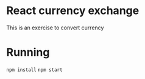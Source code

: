 # React currency exchange
This is an exercise to convert currency

# Running
```npm install```
```npm start```
